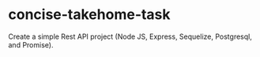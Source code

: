 # concise-takehome-task
 Create a simple Rest API project (Node JS, Express, Sequelize, Postgresql, and Promise).
